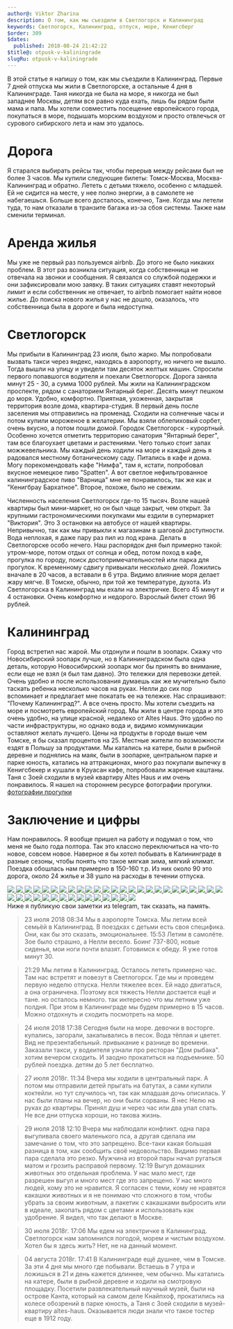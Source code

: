 ```yaml
---
author@: Viktor Zharina
description: О том, как мы съездили в Светлогорск и Калининград
keywords: Светлогорск, Калининград, отпуск, море, Кенигсберг
$order: 309
$dates:
  published: 2018-08-24 21:42:22
$title@: otpusk-v-kaliningrade
slugRu: otpusk-v-kaliningrade
---
```


В этой статье я напишу о том,
как мы съездили в Калининград. Первые 7 дней отпуска мы жили в
Светлогорске, а остальные 4 дня в Калининграде. Таня никогда не была на море, я никогда
не был западнее Москвы, детям все равно куда ехать, лишь бы рядом были
мама и папа. Мы хотели совместить посещение европейского города,
покупаться в море, подышать морским воздухом и просто отвлечься от
сурового сибирского лета и нам это удалось.

# Дорога

Я старался выбирать рейсы так, чтобы перерыв между рейсами был
не более 3 часов. Мы купили следующие билеты: Томск-Москва,
Москва-Калининград и обратно. Лететь с детьми тяжело, особенно с младшей.
Eй не сидится на месте, у нее полно энергии, а в самолете
не набегаешься. Больше всего досталось, конечно, Тане. Когда мы
летели туда, то нам отказали в транзите багажа из-за сбоя системы. Также
нам сменили терминал.

# Аренда жилья

Мы уже не первый раз пользуемся airbnb. До этого не было
никаких проблем. В этот раз возникла ситуация, когда собственница не
отвечала на звонки и сообщения. Я связался со службой подержки и они
зафиксировали мою заявку. В таких ситуациях ставят некоторый лимит и если
собственник не отвечает, то airbnb помогает найти новое жилье. До поиска
нового жилья у нас не дошло, оказалось, что собственница была в дороге и
была недоступна.

# Светлогорск

Мы прибыли в Калининград 23 июля, было жарко. Мы
попробовали вызвать такси через яндекс, находясь в аэропорту, но ничего не вышло. Тогда вышли
на улицу и увидели там десяток желтых машин. Спросили первого попавшогся
водителя и поехали Светлогорск. Дорога заняла минут 25 - 30, а сумма 1000 рублей. Мы жили на
Калининградском проспекте, рядом с санаторием Янтарный берег. Десять
минут пешком до моря. Удобно, комфортно. Приятная, ухоженная, закрытая
территория возле дома, квартира-студия. В первый день после заселения мы
отправились на променад. Сходили на солнечные часы и потом
купили мороженое в желатерии. Мы взяли облепиховый сорбет, очень вкусно,
а потом пошли домой. Городок Светлогорск - курортный.
Особенно хочется отметить территорию санатория "Янтарный берег", там
все благоухает цветами и растениями. Чего только
стоит запах можжевельника. Мы каждый день ходили на море и каждый день я радовался местному ботаническому саду.
Питались в кафе и дома. Могу порекомендовать кафе "Нимфа", там я, кстати, попробовал вкусное немецкое
пиво "Spatten". А вот светлое нефильтрованное калининградское пиво "Варница" мне не понравилось, так же как
и "Кенигбрау Бархатное". Второе, похоже, было не свежим.

Численность населения Светлогорск где-то 15 тысяч. Возле
нашей квартиры был мини-маркет, но он был чаще закрыт, чем открыт. За
крупными гастрономическими покупками мы ездили в супермаркет "Виктория".
Это 3 остановки на автобусе от нашей квартиры. Непривычно, так как мы привыкли к магазинам
в шаговой доступности. Вода неплохая, я даже пару раз пил из под крана.
Делать в Светлогорске особо нечего. Наш распорядок
дня был примерно такой: утром-море, потом отдых от солнца и обед, потом
поход в кафе, прогулка по городу, поиск достопримечательностей или парка для прогулок.
К временному сдвигу привыкали несколько дней. Ложились вначале в 20
часов, а вставали в 6 утра. Видимо влияние моря делает жару мягче. В Томске, обычно, при той же температуре, духота.
Из Светлогорска в Калининград мы ехали на электричке. Всего 45 минут и 4 остановки. Очень
комфортно и недорого. Взрослый билет стоил 96 рублей.

# Калининград

Город встретил нас жарой. Мы отдонули и пошли в
зоопарк. Скажу что Новосибирский зоопарк лучше, но в Калининградском была
одна деталь, которую Новосибирский зоопарк мог бы принять во внимание,
если еще не взял (я был там давно). Это тележки для перевозки детей.
Очень удобно и после использования думаешь как же мучительно было таскать
ребенка несколько часов на руках. Нелли до сих пор вспоминает и
предлагает мне покатать ее на тележке. Нас спрашивают: "Почему
Калининград?". А все очень просто. Мы хотели съездить на море и
посмотреть европейский город. Мы жили в центре города и это очень удобно,
на улице красной, недалеко от Altes Haus. Это удобно по части
инфраструктуры, но однако вода и, видимо коммуникации оставляют желать
лучшего. Цены на продукты в городе выше чем Томске, я бы сказал процентов
на 25. Местные жители по возможности ездят в Польшу за продуктами. Мы
катались на катере, были в рыбной деревне и поднялись на маяк, были в
зоопарке, центральном парке и парке юность, катались на аттракционах,
много раз покупали выпечку в Кенигсбекер и кушали в Круасан кафе,
попробовали жареные каштаны. Таня с Зоей сходили в музей квартиру Altes
Haus и им очень понравилось.
Я нашел на стороннем ресурсе фотографии прогулки.
<a href="//trunov-dmitry.livejournal.com/669714.html" title="фотографии прогулки">
фотографии прогулки
</a>

# Заключение и цифры

Нам понравилось. Я вообще пришел на работу и подумал
о том, что меня не было года полтора. Так это классно переключиться на
что-то новое, совсем новое. Наверное я бы хотел побывать в Калининграде в
разные сезоны, чтобы понять что такое мягкая зима, мягкий климат. Поездка
обошлась нам примерно в 150-160 т.р. Из них около 90 это дорога, около 24
жилье и 38 ушло на расходы в течении отпуска.

<div id="lightgallery" class="lightgallery">
  
<a href=/static/images/kaliningrad/orig/IMG_20180722_200439.jpg data-responsive="/static/images/kaliningrad/thumbs/IMG_20180722_200439.jpg 800, /static/images/kaliningrad/orig/IMG_20180722_200439.jpg 1600">
  <img src=/static/images/kaliningrad/thumb/IMG_20180722_200439.jpg />
</a> 
<a href=/static/images/kaliningrad/orig/IMG_20180723_125256.jpg data-responsive="/static/images/kaliningrad/thumb/IMG_20180723_125256.jpg 800, /static/images/kaliningrad/orig/IMG_20180723_125256.jpg 1600">
  <img src=/static/images/kaliningrad/thumb/IMG_20180723_125256.jpg />
</a> 
<a href=/static/images/kaliningrad/orig/IMG_20180723_182422.jpg data-responsive="/static/images/kaliningrad/thumb/IMG_20180723_182422.jpg 800, /static/images/kaliningrad/orig/IMG_20180723_182422.jpg 1600">
  <img src=/static/images/kaliningrad/thumb/IMG_20180723_182422.jpg />
</a> 
<a href=/static/images/kaliningrad/orig/IMG_20180723_182441.jpg data-responsive="/static/images/kaliningrad/thumb/IMG_20180723_182441.jpg 800, /static/images/kaliningrad/orig/IMG_20180723_182441.jpg 1600">
  <img src=/static/images/kaliningrad/thumb/IMG_20180723_182441.jpg />
</a> 
<a href=/static/images/kaliningrad/orig/IMG_20180723_182608.jpg data-responsive="/static/images/kaliningrad/thumb/IMG_20180723_182608.jpg 800, /static/images/kaliningrad/orig/IMG_20180723_182608.jpg 1600">
  <img src=/static/images/kaliningrad/thumb/IMG_20180723_182608.jpg />
</a> 
<a href=/static/images/kaliningrad/orig/IMG_20180723_182659.jpg data-responsive="/static/images/kaliningrad/thumb/IMG_20180723_182659.jpg 800, /static/images/kaliningrad/orig/IMG_20180723_182659.jpg 1600">
  <img src=/static/images/kaliningrad/thumb/IMG_20180723_182659.jpg />
</a> 
<a href=/static/images/kaliningrad/orig/IMG_20180723_182848.jpg data-responsive="/static/images/kaliningrad/thumb/IMG_20180723_182848.jpg 800, /static/images/kaliningrad/orig/IMG_20180723_182848.jpg 1600">
  <img src=/static/images/kaliningrad/thumb/IMG_20180723_182848.jpg />
</a> 
<a href=/static/images/kaliningrad/orig/IMG_20180723_183308.jpg data-responsive="/static/images/kaliningrad/thumb/IMG_20180723_183308.jpg 800, /static/images/kaliningrad/orig/IMG_20180723_183308.jpg 1600">
  <img src=/static/images/kaliningrad/thumb/IMG_20180723_183308.jpg />
</a> 
<a href=/static/images/kaliningrad/orig/IMG_20180723_183353.jpg data-responsive="/static/images/kaliningrad/thumb/IMG_20180723_183353.jpg 800, /static/images/kaliningrad/orig/IMG_20180723_183353.jpg 1600">
  <img src=/static/images/kaliningrad/thumb/IMG_20180723_183353.jpg />
</a> 
<a href=/static/images/kaliningrad/orig/IMG_20180723_183909.jpg data-responsive="/static/images/kaliningrad/thumb/IMG_20180723_183909.jpg 800, /static/images/kaliningrad/orig/IMG_20180723_183909.jpg 1600">
  <img src=/static/images/kaliningrad/thumb/IMG_20180723_183909.jpg />
</a> 
<a href=/static/images/kaliningrad/orig/IMG_20180723_184410.jpg data-responsive="/static/images/kaliningrad/thumb/IMG_20180723_184410.jpg 800, /static/images/kaliningrad/orig/IMG_20180723_184410.jpg 1600">
  <img src=/static/images/kaliningrad/thumb/IMG_20180723_184410.jpg />
</a> 
<a href=/static/images/kaliningrad/orig/IMG_20180723_190236.jpg data-responsive="/static/images/kaliningrad/thumb/IMG_20180723_190236.jpg 800, /static/images/kaliningrad/orig/IMG_20180723_190236.jpg 1600">
  <img src=/static/images/kaliningrad/thumb/IMG_20180723_190236.jpg />
</a> 
<a href=/static/images/kaliningrad/orig/IMG_20180723_190433.jpg data-responsive="/static/images/kaliningrad/thumb/IMG_20180723_190433.jpg 800, /static/images/kaliningrad/orig/IMG_20180723_190433.jpg 1600">
  <img src=/static/images/kaliningrad/thumb/IMG_20180723_190433.jpg />
</a> 
<a href=/static/images/kaliningrad/orig/IMG_20180724_073538.jpg data-responsive="/static/images/kaliningrad/thumb/IMG_20180724_073538.jpg 800, /static/images/kaliningrad/orig/IMG_20180724_073538.jpg 1600">
  <img src=/static/images/kaliningrad/thumb/IMG_20180724_073538.jpg />
</a> 
<a href=/static/images/kaliningrad/orig/IMG_20180724_141942.jpg data-responsive="/static/images/kaliningrad/thumb/IMG_20180724_141942.jpg 800, /static/images/kaliningrad/orig/IMG_20180724_141942.jpg 1600">
  <img src=/static/images/kaliningrad/thumb/IMG_20180724_141942.jpg />
</a> 
<a href=/static/images/kaliningrad/orig/IMG_20180724_160237.jpg data-responsive="/static/images/kaliningrad/thumb/IMG_20180724_160237.jpg 800, /static/images/kaliningrad/orig/IMG_20180724_160237.jpg 1600">
  <img src=/static/images/kaliningrad/thumb/IMG_20180724_160237.jpg />
</a> 
<a href=/static/images/kaliningrad/orig/IMG_20180724_165252.jpg data-responsive="/static/images/kaliningrad/thumb/IMG_20180724_165252.jpg 800, /static/images/kaliningrad/orig/IMG_20180724_165252.jpg 1600">
  <img src=/static/images/kaliningrad/thumb/IMG_20180724_165252.jpg />
</a> 
<a href=/static/images/kaliningrad/orig/IMG_20180724_183619.jpg data-responsive="/static/images/kaliningrad/thumb/IMG_20180724_183619.jpg 800, /static/images/kaliningrad/orig/IMG_20180724_183619.jpg 1600">
  <img src=/static/images/kaliningrad/thumb/IMG_20180724_183619.jpg />
</a> 
<a href=/static/images/kaliningrad/orig/IMG_20180726_160914.jpg data-responsive="/static/images/kaliningrad/thumb/IMG_20180726_160914.jpg 800, /static/images/kaliningrad/orig/IMG_20180726_160914.jpg 1600">
  <img src=/static/images/kaliningrad/thumb/IMG_20180726_160914.jpg />
</a> 
<a href=/static/images/kaliningrad/orig/IMG_20180726_162652.jpg data-responsive="/static/images/kaliningrad/thumb/IMG_20180726_162652.jpg 800, /static/images/kaliningrad/orig/IMG_20180726_162652.jpg 1600">
  <img src=/static/images/kaliningrad/thumb/IMG_20180726_162652.jpg />
</a> 
<a href=/static/images/kaliningrad/orig/IMG_20180730_142451.jpg data-responsive="/static/images/kaliningrad/thumb/IMG_20180730_142451.jpg 800, /static/images/kaliningrad/orig/IMG_20180730_142451.jpg 1600">
  <img src=/static/images/kaliningrad/thumb/IMG_20180730_142451.jpg />
</a> 
<a href=/static/images/kaliningrad/orig/IMG_20180730_150142.jpg data-responsive="/static/images/kaliningrad/thumb/IMG_20180730_150142.jpg 800, /static/images/kaliningrad/orig/IMG_20180730_150142.jpg 1600">
  <img src=/static/images/kaliningrad/thumb/IMG_20180730_150142.jpg />
</a> 
<a href=/static/images/kaliningrad/orig/IMG_20180730_150428.jpg data-responsive="/static/images/kaliningrad/thumb/IMG_20180730_150428.jpg 800, /static/images/kaliningrad/orig/IMG_20180730_150428.jpg 1600">
  <img src=/static/images/kaliningrad/thumb/IMG_20180730_150428.jpg />
</a> 
<a href=/static/images/kaliningrad/orig/IMG_20180731_094146.jpg data-responsive="/static/images/kaliningrad/thumb/IMG_20180731_094146.jpg 800, /static/images/kaliningrad/orig/IMG_20180731_094146.jpg 1600">
  <img src=/static/images/kaliningrad/thumb/IMG_20180731_094146.jpg />
</a> 
<a href=/static/images/kaliningrad/orig/IMG_20180731_094324.jpg data-responsive="/static/images/kaliningrad/thumb/IMG_20180731_094324.jpg 800, /static/images/kaliningrad/orig/IMG_20180731_094324.jpg 1600">
  <img src=/static/images/kaliningrad/thumb/IMG_20180731_094324.jpg />
</a> 
<a href=/static/images/kaliningrad/orig/IMG_20180731_094726.jpg data-responsive="/static/images/kaliningrad/thumb/IMG_20180731_094726.jpg 800, /static/images/kaliningrad/orig/IMG_20180731_094726.jpg 1600">
  <img src=/static/images/kaliningrad/thumb/IMG_20180731_094726.jpg />
</a> 
<a href=/static/images/kaliningrad/orig/IMG_20180731_095324.jpg data-responsive="/static/images/kaliningrad/thumb/IMG_20180731_095324.jpg 800, /static/images/kaliningrad/orig/IMG_20180731_095324.jpg 1600">
  <img src=/static/images/kaliningrad/thumb/IMG_20180731_095324.jpg />
</a> 
<a href=/static/images/kaliningrad/orig/IMG_20180731_111351.jpg data-responsive="/static/images/kaliningrad/thumb/IMG_20180731_111351.jpg 800, /static/images/kaliningrad/orig/IMG_20180731_111351.jpg 1600">
  <img src=/static/images/kaliningrad/thumb/IMG_20180731_111351.jpg />
</a> 
<a href=/static/images/kaliningrad/orig/IMG_20180731_130718.jpg data-responsive="/static/images/kaliningrad/thumb/IMG_20180731_130718.jpg 800, /static/images/kaliningrad/orig/IMG_20180731_130718.jpg 1600">
  <img src=/static/images/kaliningrad/thumb/IMG_20180731_130718.jpg />
</a> 
<a href=/static/images/kaliningrad/orig/IMG_20180731_131456.jpg data-responsive="/static/images/kaliningrad/thumb/IMG_20180731_131456.jpg 800, /static/images/kaliningrad/orig/IMG_20180731_131456.jpg 1600">
  <img src=/static/images/kaliningrad/thumb/IMG_20180731_131456.jpg />
</a> 
<a href=/static/images/kaliningrad/orig/IMG_20180801_141337.jpg data-responsive="/static/images/kaliningrad/thumb/IMG_20180801_141337.jpg 800, /static/images/kaliningrad/orig/IMG_20180801_141337.jpg 1600">
  <img src=/static/images/kaliningrad/thumb/IMG_20180801_141337.jpg />
</a> 
<a href=/static/images/kaliningrad/orig/IMG_20180801_143240.jpg data-responsive="/static/images/kaliningrad/thumb/IMG_20180801_143240.jpg 800, /static/images/kaliningrad/orig/IMG_20180801_143240.jpg 1600">
  <img src=/static/images/kaliningrad/thumb/IMG_20180801_143240.jpg />
</a> 
<a href=/static/images/kaliningrad/orig/IMG_20180801_145419.jpg data-responsive="/static/images/kaliningrad/thumb/IMG_20180801_145419.jpg 800, /static/images/kaliningrad/orig/IMG_20180801_145419.jpg 1600">
  <img src=/static/images/kaliningrad/thumb/IMG_20180801_145419.jpg />
</a> 
<a href=/static/images/kaliningrad/orig/IMG_20180801_153711.jpg data-responsive="/static/images/kaliningrad/thumb/IMG_20180801_153711.jpg 800, /static/images/kaliningrad/orig/IMG_20180801_153711.jpg 1600">
  <img src=/static/images/kaliningrad/thumb/IMG_20180801_153711.jpg />
</a> 
<a href=/static/images/kaliningrad/orig/IMG_20180801_155624.jpg data-responsive="/static/images/kaliningrad/thumb/IMG_20180801_155624.jpg 800, /static/images/kaliningrad/orig/IMG_20180801_155624.jpg 1600">
  <img src=/static/images/kaliningrad/thumb/IMG_20180801_155624.jpg />
</a> 
<a href=/static/images/kaliningrad/orig/IMG_20180801_160347.jpg data-responsive="/static/images/kaliningrad/thumb/IMG_20180801_160347.jpg 800, /static/images/kaliningrad/orig/IMG_20180801_160347.jpg 1600">
  <img src=/static/images/kaliningrad/thumb/IMG_20180801_160347.jpg />
</a> 
<a href=/static/images/kaliningrad/orig/IMG_20180801_161702.jpg data-responsive="/static/images/kaliningrad/thumb/IMG_20180801_161702.jpg 800, /static/images/kaliningrad/orig/IMG_20180801_161702.jpg 1600">
  <img src=/static/images/kaliningrad/thumb/IMG_20180801_161702.jpg />
</a> 
<a href=/static/images/kaliningrad/orig/IMG_20180801_161751.jpg data-responsive="/static/images/kaliningrad/thumb/IMG_20180801_161751.jpg 800, /static/images/kaliningrad/orig/IMG_20180801_161751.jpg 1600">
  <img src=/static/images/kaliningrad/thumb/IMG_20180801_161751.jpg />
</a> 
<a href=/static/images/kaliningrad/orig/IMG_20180802_151021.jpg data-responsive="/static/images/kaliningrad/thumb/IMG_20180802_151021.jpg 800, /static/images/kaliningrad/orig/IMG_20180802_151021.jpg 1600">
  <img src=/static/images/kaliningrad/thumb/IMG_20180802_151021.jpg />
</a> 
<a href=/static/images/kaliningrad/orig/IMG_20180802_173350.jpg data-responsive="/static/images/kaliningrad/thumb/IMG_20180802_173350.jpg 800, /static/images/kaliningrad/orig/IMG_20180802_173350.jpg 1600">
  <img src=/static/images/kaliningrad/thumb/IMG_20180802_173350.jpg />
</a>
</div>
Ниже я публикую свои заметки из telegram, так сказать, на память.

>23 июля 2018
>08:34
>Мы в аэропорте Томска. Мы летим всей семьёй в Калининград. В поездках с детьми есть своя специфика. Они, как бы это сказать, эмоциональнее.
>15:53
>Летим в самолёте. Зое было страшно, а Нелли весело. Боинг 737-800, новые сиденья, мои ноги почти влазят. Готовимся к обеду. Я уже готов минут 30.

>21:29
>Мы летим в Калининград. Осталось лететь примерно час. Там нас встретят и повезут в Светлогорск. Где мы и проведем первую неделю отпуска. Нелли тяжелее всех. Ей надо двигаться, а она ограничена. Поэтому вся тяжесть Нелли достается ещё и тане. но осталось немного.
так интересно что мы летним уже полдня. При этом в Калининграде мы будем примерно в 15 часов. Можно отдохнуть и сходить посмотреть на море.

>24 июля 2018
>17:38
Сегодня были на море. девочки в восторге. купались, загорали, закапывались в песок. Вода тёплая и цветет. Вид не презентабельный. привыкание к разнице во времени. Заказали такси, у водеителя узнали про ресторан "Дом рыбака". хотим вечером сходить. И заодно прокатиться на подъемнике. 50 рублей поездка. детям до 5 лет бесплатно.

>27 июля 2018г.
>11:34
>Вчера мы ходили в центральный парк. А потом мы отправили детей прыгать на батутах, а сами купили коктейли. но тут случилось чп, так как младшая дочь описилась. У нас были планы на вечер, но они были сорваны. Я нес Нелю на руках до квартиры. Принял душ и через час или два упал спать. Не все дни отпуска хороши, но такова жизнь.

>29 июля 2018
>12:10
>Вчера мы наблюдали конфликт. одна пара выгуливала своего маленького пса, а другая сделала им замечание о том, что это запрещено. Все-таки какая большая разница в том, как сообщить своё недовольство. Видимо первая пара сделала это резко. Мужчина из второй пары начал ругаться матом и грозить расправой первому.
>12:19
>Выгул домашних животных это отдельная проблема. У нас мало мест, где разрешен выгул и много мест где это запрещено. У нас много людей, кому это не нравится. Я согласен с теми, кому не нравятся какашки животных и я не понимаю что сложного в том, чтобы убрать за своим животным, а пакетик с какашками выбросить или в идеале, закопать рядом с цветами и использовать как удобрение. Я видел, что так делают в Москве.

>30 июля 2018г.
>17:06
>Мы едем на электричке в Калининград. Светлогорск нам запомнился погодой, морем и чистым воздухом. Хотел бы я здесь жить? Нет, не на данный момент.

>04 августа 2018г.
>17:41
>В Калининграде ещё душнее, чем в Томске. За эти 4 дня мы много где побывали. Встаешь в 7 утра и ложишься в 21 и день кажется длиннее, чем обычно. Мы катались на катере, были в рыбной деревне и ходили на смотровую площадку. Посетили развлекательный научный музей, были на острове Канта, который на самом деле Кнайпхоф, прокатились на колесе обозрений в парке юность, а Таня с Зоей сходили в музей-квартиру altes-haus. Оказывается люди знали что такое тостер еще в 1912 году.
